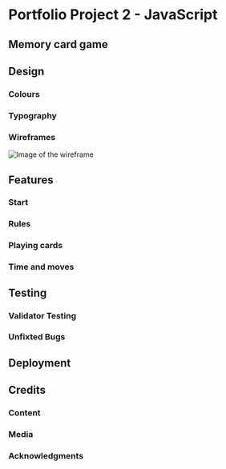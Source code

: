 # Portfolio Project 2 - JavaScript 
## Memory card game 
## Design 
### Colours 
### Typography 
### Wireframes
![Image of the wireframe](<img width="714" alt="PP2-wireframe" src="https://github.com/JessikaKarl/PP2-memory-card-game/assets/147527640/94e4b3ce-2116-45cc-beef-01e3c5f7d474">)
## Features 
### Start 
### Rules
### Playing cards
### Time and moves
## Testing
### Validator Testing 
### Unfixted Bugs 
## Deployment 
## Credits 
### Content 
### Media 
### Acknowledgments 
